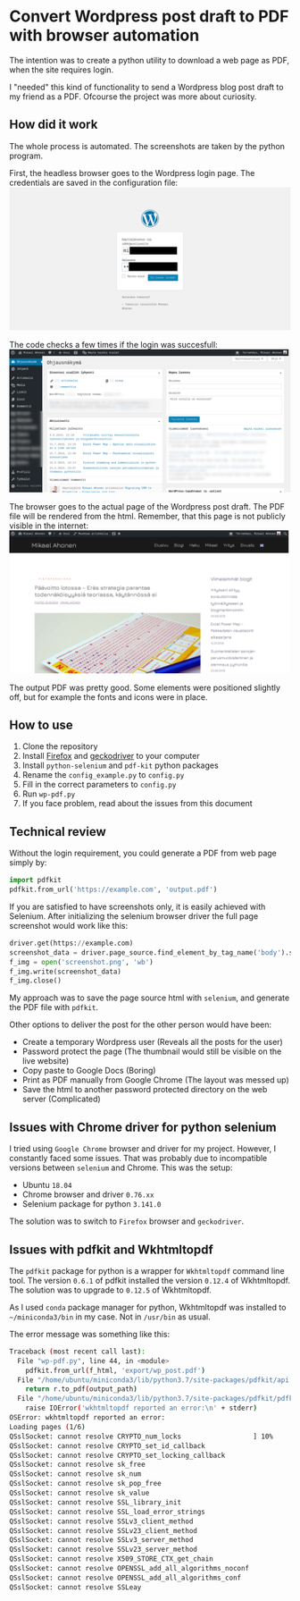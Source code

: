 # Convert Wordpress post draft to PDF with browser automation

The intention was to create a python utility to download a web page as PDF, when the site requires login.

I "needed" this kind of functionality to send a Wordpress blog post draft to my friend as a PDF. Ofcourse the project was more about curiosity.

## How did it work
The whole process is automated. The screenshots are taken by the python program.

First, the headless browser goes to the Wordpress login page. The credentials are saved in the configuration file:
![Wordpress admin panel login to screen to fill the credentials with python selenium.](img/wordpress-login-credentials-fill-selenium-python.png)


The code checks a few times if the login was succesfull:
![Python selenium checks a few times if the login was succesfull.](img/wordpress-verify-selenium-python-login.png)

The browser goes to the actual page of the Wordpress post draft. The PDF file will be rendered from the html. Remember, that this page is not publicly visible in the internet:
![Finally the selenium browser goes to the actual page of the Wordpress post draft.](img/wordpress-post-draft-export-pdf-selenium-python.png)

The output PDF was pretty good. Some elements were positioned slightly off, but for example the fonts and icons were in place.

## How to use
1. Clone the repository
2. Install [Firefox](https://askubuntu.com/questions/997192/how-do-i-install-firefox) and [geckodriver](https://askubuntu.com/questions/870530/how-to-install-geckodriver-in-ubuntu) to your computer
3. Install `python-selenium` and `pdf-kit` python packages
3. Rename the `config_example.py` to `config.py`
4. Fill in the correct parameters to `config.py`
5. Run `wp-pdf.py`
6. If you face problem, read about the issues from this document


## Technical review

Without the login requirement, you could generate a PDF from web page simply by:

```py
import pdfkit
pdfkit.from_url('https://example.com', 'output.pdf')
```

If you are satisfied to have screenshots only, it is easily achieved with Selenium. After initializing the selenium browser driver the full page screenshot would work like this:
```py
driver.get(https://example.com)
screenshot_data = driver.page_source.find_element_by_tag_name('body').screenshot_as_png
f_img = open('screenshot.png', 'wb')
f_img.write(screenshot_data)
f_img.close()
```

My approach was to save the page source html with `selenium`, and generate the PDF file with `pdfkit`.  

Other options to deliver the post for the other person would have been:
* Create a temporary Wordpress user (Reveals all the posts for the user)
* Password protect the page (The thumbnail would still be visible on the live website)
* Copy paste to Google Docs (Boring)
* Print as PDF manually from Google Chrome (The layout was messed up)
* Save the html to another password protected directory on the web server (Complicated)

## Issues with Chrome driver for python selenium
I tried using `Google Chrome` browser and driver for my project. However, I constantly faced some issues. That was probably due to incompatible versions between `selenium` and Chrome. This was the setup:
* Ubuntu `18.04`
* Chrome browser and driver `0.76.xx`
* Selenium package for python `3.141.0`

The solution was to switch to `Firefox` browser and `geckodriver`.

## Issues with pdfkit and Wkhtmltopdf
The `pdfkit` package for python is a wrapper for `Wkhtmltopdf` command line tool. The version `0.6.1` of pdfkit installed the version `0.12.4` of Wkhtmltopdf. The solution was to upgrade to `0.12.5` of Wkhtmltopdf.

As I used `conda` package manager for python, Wkhtmltopdf was installed to `~/miniconda3/bin` in my case. Not in `/usr/bin` as usual.

The error message was something like this:

```sh
Traceback (most recent call last):
  File "wp-pdf.py", line 44, in <module>
    pdfkit.from_url(f_html, 'export/wp_post.pdf')
  File "/home/ubuntu/miniconda3/lib/python3.7/site-packages/pdfkit/api.py", line 26, in from_url
    return r.to_pdf(output_path)
  File "/home/ubuntu/miniconda3/lib/python3.7/site-packages/pdfkit/pdfkit.py", line 156, in to_pdf
    raise IOError('wkhtmltopdf reported an error:\n' + stderr)
OSError: wkhtmltopdf reported an error:
Loading pages (1/6)
QSslSocket: cannot resolve CRYPTO_num_locks                  ] 10%
QSslSocket: cannot resolve CRYPTO_set_id_callback
QSslSocket: cannot resolve CRYPTO_set_locking_callback
QSslSocket: cannot resolve sk_free
QSslSocket: cannot resolve sk_num
QSslSocket: cannot resolve sk_pop_free
QSslSocket: cannot resolve sk_value
QSslSocket: cannot resolve SSL_library_init
QSslSocket: cannot resolve SSL_load_error_strings
QSslSocket: cannot resolve SSLv3_client_method
QSslSocket: cannot resolve SSLv23_client_method
QSslSocket: cannot resolve SSLv3_server_method
QSslSocket: cannot resolve SSLv23_server_method
QSslSocket: cannot resolve X509_STORE_CTX_get_chain
QSslSocket: cannot resolve OPENSSL_add_all_algorithms_noconf
QSslSocket: cannot resolve OPENSSL_add_all_algorithms_conf
QSslSocket: cannot resolve SSLeay
```
